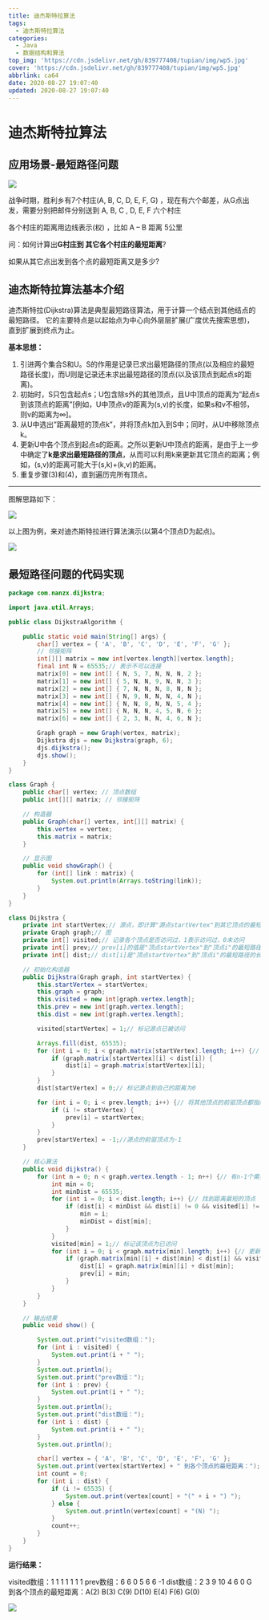 ```yaml
---
title: 迪杰斯特拉算法
tags:
  - 迪杰斯特拉算法
categories:
  - Java
  - 数据结构和算法
top_img: 'https://cdn.jsdelivr.net/gh/839777408/tupian/img/wp5.jpg'
cover: 'https://cdn.jsdelivr.net/gh/839777408/tupian/img/wp5.jpg'
abbrlink: ca64
date: 2020-08-27 19:07:40
updated: 2020-08-27 19:07:40
---
```


# 迪杰斯特拉算法

## 应用场景-最短路径问题

![](https://cdn.jsdelivr.net/gh/839777408/tupian/blog/QQ截图20200824235317.png)

战争时期，胜利乡有7个村庄(A, B, C, D, E, F, G) ，现在有六个邮差，从G点出发，需要分别把邮件分别送到 A, B, C , D, E, F 六个村庄

各个村庄的距离用边线表示(权) ，比如 A – B 距离 5公里

问：如何计算出**G村庄到 其它各个村庄的最短距离**? 

如果从其它点出发到各个点的最短距离又是多少?



## 迪杰斯特拉算法基本介绍

迪杰斯特拉(Dijkstra)算法是典型最短路径算法，用于计算一个结点到其他结点的最短路径。 它的主要特点是以起始点为中心向外层层扩展(广度优先搜索思想)，直到扩展到终点为止。

**基本思想：**

1. 引进两个集合S和U。S的作用是记录已求出最短路径的顶点(以及相应的最短路径长度)，而U则是记录还未求出最短路径的顶点(以及该顶点到起点s的距离)。
2. 初始时，S只包含起点s；U包含除s外的其他顶点，且U中顶点的距离为”起点s到该顶点的距离”[例如，U中顶点v的距离为(s,v)的长度，如果s和v不相邻，则v的距离为∞]。
3. 从U中选出”距离最短的顶点k”，并将顶点k加入到S中；同时，从U中移除顶点k。
4. 更新U中各个顶点到起点s的距离。之所以更新U中顶点的距离，是由于上一步中确定了**k是求出最短路径的顶点**，从而可以利用k来更新其它顶点的距离；例如，(s,v)的距离可能大于(s,k)+(k,v)的距离。
5. 重复步骤(3)和(4)，直到遍历完所有顶点。

---

图解思路如下：

![](https://cdn.jsdelivr.net/gh/839777408/tupian/blog/20200826203459.png)

以上图为例，来对迪杰斯特拉进行算法演示(以第4个顶点D为起点)。

![](https://cdn.jsdelivr.net/gh/839777408/tupian/blog/201603301506.jpg)



## 最短路径问题的代码实现

```java
package com.nanzx.dijkstra;

import java.util.Arrays;

public class DijkstraAlgorithm {

	public static void main(String[] args) {
		char[] vertex = { 'A', 'B', 'C', 'D', 'E', 'F', 'G' };
		// 邻接矩阵
		int[][] matrix = new int[vertex.length][vertex.length];
		final int N = 65535;// 表示不可以连接
		matrix[0] = new int[] { N, 5, 7, N, N, N, 2 };
		matrix[1] = new int[] { 5, N, N, 9, N, N, 3 };
		matrix[2] = new int[] { 7, N, N, N, 8, N, N };
		matrix[3] = new int[] { N, 9, N, N, N, 4, N };
		matrix[4] = new int[] { N, N, 8, N, N, 5, 4 };
		matrix[5] = new int[] { N, N, N, 4, 5, N, 6 };
		matrix[6] = new int[] { 2, 3, N, N, 4, 6, N };

		Graph graph = new Graph(vertex, matrix);
		Dijkstra djs = new Dijkstra(graph, 6);
		djs.dijkstra();
		djs.show();
	}
}

class Graph {
	public char[] vertex; // 顶点数组
	public int[][] matrix; // 邻接矩阵

	// 构造器
	public Graph(char[] vertex, int[][] matrix) {
		this.vertex = vertex;
		this.matrix = matrix;
	}

	// 显示图
	public void showGraph() {
		for (int[] link : matrix) {
			System.out.println(Arrays.toString(link));
		}
	}
}

class Dijkstra {
	private int startVertex;// 源点，即计算"源点startVertex"到其它顶点的最短路径
	private Graph graph;// 图
	private int[] visited;// 记录各个顶点是否访问过，1表示访问过，0未访问
	private int[] prev;// prev[i]的值是"顶点startVertex"到"顶点i"的最短路径所经历的全部顶点中，位于"顶点i"之前的那个顶点
	private int[] dist;// dist[i]是"顶点startVertex"到"顶点i"的最短路径的长度。

	// 初始化构造器
	public Dijkstra(Graph graph, int startVertex) {
		this.startVertex = startVertex;
		this.graph = graph;
		this.visited = new int[graph.vertex.length];
		this.prev = new int[graph.vertex.length];
		this.dist = new int[graph.vertex.length];

		visited[startVertex] = 1;// 标记源点已被访问

		Arrays.fill(dist, 65535);
		for (int i = 0; i < graph.matrix[startVertex].length; i++) {// 初始化源点到各顶点距离
			if (graph.matrix[startVertex][i] < dist[i]) {
				dist[i] = graph.matrix[startVertex][i];
			}
		}
		dist[startVertex] = 0;// 标记源点到自己的距离为0

		for (int i = 0; i < prev.length; i++) {// 将其他顶点的前驱顶点都指向源点
			if (i != startVertex) {
				prev[i] = startVertex;
			}
		}
		prev[startVertex] = -1;//源点的前驱顶点为-1
	}

	// 核心算法
	public void dijkstra() {
		for (int n = 0; n < graph.vertex.length - 1; n++) {// 有n-1个需要计算顶点到源点距离
			int min = 0;
			int minDist = 65535;
			for (int i = 0; i < dist.length; i++) {// 找到距离最短的顶点
				if (dist[i] < minDist && dist[i] != 0 && visited[i] != 1) {
					min = i;
					minDist = dist[min];
				}
			}
			visited[min] = 1;// 标记该顶点为已访问
			for (int i = 0; i < graph.matrix[min].length; i++) {// 更新其它顶点的距离
				if (graph.matrix[min][i] + dist[min] < dist[i] && visited[i] == 0) {
					dist[i] = graph.matrix[min][i] + dist[min];
					prev[i] = min;
				}
			}
		}
	}

	// 输出结果
	public void show() {

		System.out.print("visited数组：");
		for (int i : visited) {
			System.out.print(i + " ");
		}
		System.out.println();
		System.out.print("prev数组：");
		for (int i : prev) {
			System.out.print(i + " ");
		}
		System.out.println();
		System.out.print("dist数组：");
		for (int i : dist) {
			System.out.print(i + " ");
		}
		System.out.println();

		char[] vertex = { 'A', 'B', 'C', 'D', 'E', 'F', 'G' };
		System.out.print(vertex[startVertex] + " 到各个顶点的最短距离：");
		int count = 0;
		for (int i : dist) {
			if (i != 65535) {
				System.out.print(vertex[count] + "(" + i + ") ");
			} else {
				System.out.println(vertex[count] + "(N) ");
			}
			count++;
		}
	}
}
```

**运行结果：**

visited数组：1 1 1 1 1 1 1 
prev数组：6 6 0 5 6 6 -1 
dist数组：2 3 9 10 4 6 0 
G 到各个顶点的最短距离：A(2) B(3) C(9) D(10) E(4) F(6) G(0) 

![](https://cdn.jsdelivr.net/gh/839777408/tupian/blog/QQ截图20200824235317.png)